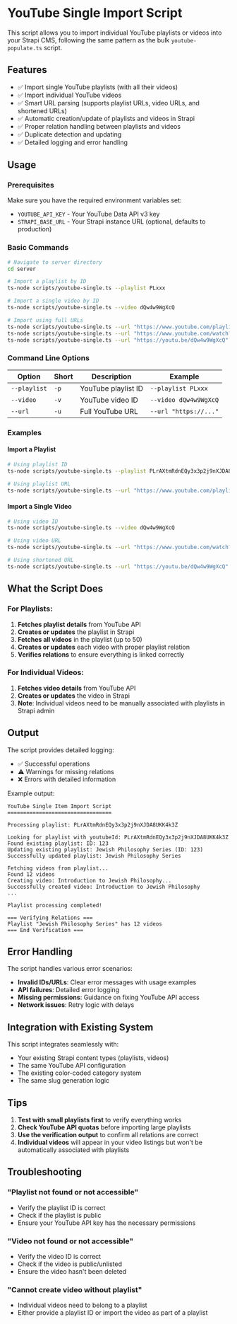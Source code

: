 # YouTube Single Import Script

This script allows you to import individual YouTube playlists or videos into your Strapi CMS, following the same pattern as the bulk `youtube-populate.ts` script.

## Features

- ✅ Import single YouTube playlists (with all their videos)
- ✅ Import individual YouTube videos
- ✅ Smart URL parsing (supports playlist URLs, video URLs, and shortened URLs)
- ✅ Automatic creation/update of playlists and videos in Strapi
- ✅ Proper relation handling between playlists and videos
- ✅ Duplicate detection and updating
- ✅ Detailed logging and error handling

## Usage

### Prerequisites

Make sure you have the required environment variables set:
- `YOUTUBE_API_KEY` - Your YouTube Data API v3 key
- `STRAPI_BASE_URL` - Your Strapi instance URL (optional, defaults to production)

### Basic Commands

```bash
# Navigate to server directory
cd server

# Import a playlist by ID
ts-node scripts/youtube-single.ts --playlist PLxxx

# Import a single video by ID
ts-node scripts/youtube-single.ts --video dQw4w9WgXcQ

# Import using full URLs
ts-node scripts/youtube-single.ts --url "https://www.youtube.com/playlist?list=PLxxx"
ts-node scripts/youtube-single.ts --url "https://www.youtube.com/watch?v=dQw4w9WgXcQ"
ts-node scripts/youtube-single.ts --url "https://youtu.be/dQw4w9WgXcQ"
```

### Command Line Options

| Option | Short | Description | Example |
|--------|-------|-------------|---------|
| `--playlist` | `-p` | YouTube playlist ID | `--playlist PLxxx` |
| `--video` | `-v` | YouTube video ID | `--video dQw4w9WgXcQ` |
| `--url` | `-u` | Full YouTube URL | `--url "https://..."` |

### Examples

#### Import a Playlist
```bash
# Using playlist ID
ts-node scripts/youtube-single.ts --playlist PLrAXtmRdnEQy3x3p2j9nXJDA8UKK4k3Z

# Using playlist URL
ts-node scripts/youtube-single.ts --url "https://www.youtube.com/playlist?list=PLrAXtmRdnEQy3x3p2j9nXJDA8UKK4k3Z"
```

#### Import a Single Video
```bash
# Using video ID
ts-node scripts/youtube-single.ts --video dQw4w9WgXcQ

# Using video URL
ts-node scripts/youtube-single.ts --url "https://www.youtube.com/watch?v=dQw4w9WgXcQ"

# Using shortened URL
ts-node scripts/youtube-single.ts --url "https://youtu.be/dQw4w9WgXcQ"
```

## What the Script Does

### For Playlists:
1. **Fetches playlist details** from YouTube API
2. **Creates or updates** the playlist in Strapi
3. **Fetches all videos** in the playlist (up to 50)
4. **Creates or updates** each video with proper playlist relation
5. **Verifies relations** to ensure everything is linked correctly

### For Individual Videos:
1. **Fetches video details** from YouTube API
2. **Creates or updates** the video in Strapi
3. **Note**: Individual videos need to be manually associated with playlists in Strapi admin

## Output

The script provides detailed logging:
- ✅ Successful operations
- ⚠️ Warnings for missing relations
- ❌ Errors with detailed information

Example output:
```
YouTube Single Item Import Script
=================================

Processing playlist: PLrAXtmRdnEQy3x3p2j9nXJDA8UKK4k3Z

Looking for playlist with youtubeId: PLrAXtmRdnEQy3x3p2j9nXJDA8UKK4k3Z
Found existing playlist: ID: 123
Updating existing playlist: Jewish Philosophy Series (ID: 123)
Successfully updated playlist: Jewish Philosophy Series

Fetching videos from playlist...
Found 12 videos
Creating video: Introduction to Jewish Philosophy...
Successfully created video: Introduction to Jewish Philosophy
...

Playlist processing completed!

=== Verifying Relations ===
Playlist "Jewish Philosophy Series" has 12 videos
=== End Verification ===
```

## Error Handling

The script handles various error scenarios:
- **Invalid IDs/URLs**: Clear error messages with usage examples
- **API failures**: Detailed error logging
- **Missing permissions**: Guidance on fixing YouTube API access
- **Network issues**: Retry logic with delays

## Integration with Existing System

This script integrates seamlessly with:
- Your existing Strapi content types (playlists, videos)
- The same YouTube API configuration
- The existing color-coded category system
- The same slug generation logic

## Tips

1. **Test with small playlists first** to verify everything works
2. **Check YouTube API quotas** before importing large playlists
3. **Use the verification output** to confirm all relations are correct
4. **Individual videos** will appear in your video listings but won't be automatically associated with playlists

## Troubleshooting

### "Playlist not found or not accessible"
- Verify the playlist ID is correct
- Check if the playlist is public
- Ensure your YouTube API key has the necessary permissions

### "Video not found or not accessible"
- Verify the video ID is correct
- Check if the video is public/unlisted
- Ensure the video hasn't been deleted

### "Cannot create video without playlist"
- Individual videos need to belong to a playlist
- Either provide a playlist ID or import the video as part of a playlist
